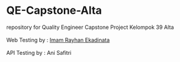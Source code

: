 # QE-Capstone-Alta
repository for Quality Engineer Capstone Project Kelompok 39 Alta<br></br>
Web Testing by :  <a href="https://www.facebook.com/Imamrayhanekadinata/">Imam Rayhan Ekadinata</a><br></br>
API Testing by : Ani Safitri
